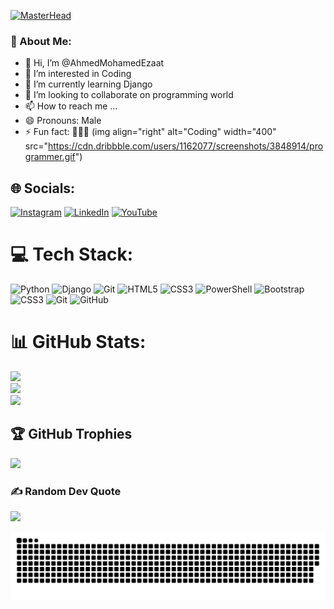 [![MasterHead](https://1.bp.blogspot.com/-7A4WynwLsMw/XbBpCXG8fHI/AAAAAAAAMt4/uOa1bpLskYgrwGbllhSu2SDj_Mig8SXJQCLcBGAsYHQ/s1600/2000_600px.gif)](https://ww38.rishavchanda.io/)
### 💫 About Me:
- 👋 Hi, I’m @AhmedMohamedEzaat
- 👀 I’m interested in Coding
- 🌱 I’m currently learning Django
- 💞️ I’m looking to collaborate on programming world
- 📫 How to reach me ...
- 😄 Pronouns: Male
- ⚡ Fun fact: 🌵🐱‍💻
(img align="right" alt="Coding" width="400" src="https://cdn.dribbble.com/users/1162077/screenshots/3848914/programmer.gif")
## 🌐 Socials:
[![Instagram](https://img.shields.io/badge/Instagram-%23E4405F.svg?logo=Instagram&logoColor=white)](https://instagram.com/https://www.Instagram.com/ahmed_m.ezaat ) [![LinkedIn](https://img.shields.io/badge/LinkedIn-%230077B5.svg?logo=linkedin&logoColor=white)](https://linkedin.com/in/https://www.linkedin.com/in/ahmed-mohamed-346b1a320/) [![YouTube](https://img.shields.io/badge/YouTube-%23FF0000.svg?logo=YouTube&logoColor=white)](https://www.youtube.com/@-nano) 


# 💻 Tech Stack:
![Python](https://img.shields.io/badge/python-3670A0?style=for-the-badge&logo=python&logoColor=ffdd54) ![Django](https://img.shields.io/badge/django-%23092E20.svg?style=for-the-badge&logo=django&logoColor=white) ![Git](https://img.shields.io/badge/git-%23F05033.svg?style=for-the-badge&logo=git&logoColor=white) ![HTML5](https://img.shields.io/badge/html5-%23E34F26.svg?style=for-the-badge&logo=html5&logoColor=white) ![CSS3](https://img.shields.io/badge/css3-%231572B6.svg?style=for-the-badge&logo=css3&logoColor=white) ![PowerShell](https://img.shields.io/badge/PowerShell-%235391FE.svg?style=for-the-badge&logo=powershell&logoColor=white) ![Bootstrap](https://img.shields.io/badge/bootstrap-%238511FA.svg?style=for-the-badge&logo=bootstrap&logoColor=white) ![CSS3](https://img.shields.io/badge/css3-%231572B6.svg?style=for-the-badge&logo=css3&logoColor=white) ![Git](https://img.shields.io/badge/git-%23F05033.svg?style=for-the-badge&logo=git&logoColor=white) ![GitHub](https://img.shields.io/badge/github-%23121011.svg?style=for-the-badge&logo=github&logoColor=white)


# 📊 GitHub Stats:
![](https://github-readme-stats.vercel.app/api?username=AhmedMohamedEzaat&theme=radical&hide_border=true&include_all_commits=true&count_private=true)<br/>
![](https://github-readme-streak-stats.herokuapp.com/?user=AhmedMohamedEzaat&theme=radical&hide_border=true)<br/>
![](https://github-readme-stats.vercel.app/api/top-langs/?username=AhmedMohamedEzaat&theme=radical&hide_border=true&include_all_commits=true&count_private=true&layout=compact)


## 🏆 GitHub Trophies
![](https://github-profile-trophy.vercel.app/?username=AhmedMohamedEzaat&theme=radical&no-frame=true&no-bg=false&margin-w=4)


  
### ✍️ Random Dev Quote
![](https://quotes-github-readme.vercel.app/api?type=horizontal&theme=radical)


 
 <img src="https://raw.githubusercontent.com/pythondeveloper6/pythondeveloper6/output/snake.svg" alt="Snake animation" />

<br/>



<!-- Proudly created with GPRM ( https://gprm.itsvg.in ) -->
<!---
AhmedMohamedEzaat/AhmedMohamedEzaat is a ✨ special ✨ repository because its `README.md` (this file) appears on your GitHub profile.
You can click the Preview link to take a look at your changes.
--->
